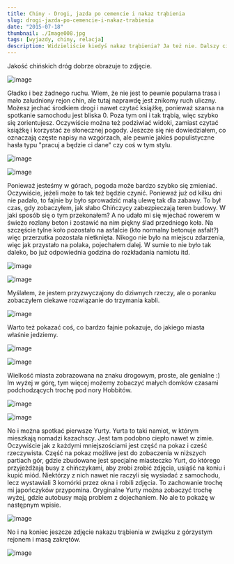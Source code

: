 ```yaml
---
title: Chiny - Drogi, jazda po cemencie i nakaz trąbienia
slug: drogi-jazda-po-cemencie-i-nakaz-trabienia
date: "2015-07-18"
thumbnail: ./Image008.jpg
tags: [wyjazdy, chiny, relacja]
description: Widzieliście kiedyś nakaz trąbienia? Ja też nie. Dalszy ciąg podróży przez Sinciang.
---
```


Jakość chińskich dróg dobrze obrazuje to zdjęcie.

![image](./Image006.jpg)


Gładko i bez żadnego ruchu. Wiem, że nie jest to pewnie popularna trasa i mało zaludniony rejon chin, ale tutaj naprawdę jest znikomy ruch uliczny. Możesz jechać środkiem drogi i nawet czytać książkę, ponieważ szansa na spotkanie samochodu jest bliska 0. Poza tym oni i tak trąbią, więc szybko się zorientujesz. Oczywiście można też podziwiać widoki, zamiast czytać książkę i korzystać ze słonecznej pogody. Jeszcze się nie dowiedziałem, co oznaczają częste napisy na wzgórzach, ale pewnie jakieś populistyczne hasła typu "pracuj a będzie ci dane" czy coś w tym stylu.


![image](./Image007.jpg)

![image](./Image009.jpg)

Ponieważ jesteśmy w górach, pogoda może bardzo szybko się zmieniać. Oczywiście, jeżeli może to tak też będzie czynić. Ponieważ już od kilku dni nie padało, to fajnie by było sprowadzić małą ulewę tak dla zabawy. To był czas, gdy zobaczyłem, jak słabo Chińczycy zabezpieczają teren budowy. W jaki sposób się o tym przekonałem? A no udało mi się wjechać rowerem w świeżo rozlany beton i zostawić na nim piękny ślad przedniego koła. Na szczęście tylne koło pozostało na asfalcie (kto normalny betonuje asfalt?) więc przerzutka pozostała nietknięta. Nikogo nie było na miejscu zdarzenia, więc jak przystało na polaka, pojechałem dalej. W sumie to nie było tak daleko, bo już odpowiednia godzina do rozkładania namiotu itd.

![image](./Image010.jpg)

![image](./Image011.jpg)

Myślałem, że jestem przyzwyczajony do dziwnych rzeczy, ale o poranku zobaczyłem ciekawe rozwiązanie do trzymania kabli.

![image](./Image012.jpg)

Warto też pokazać coś, co bardzo fajnie pokazuje, do jakiego miasta właśnie jedziemy.

![image](./Image013.jpg)

![image](./Image014.jpg)

Wielkość miasta zobrazowana na znaku drogowym, proste, ale genialne :) Im wyżej w górę, tym więcej możemy zobaczyć małych domków czasami podchodzących trochę pod nory Hobbitów.

![image](./Image016.jpg)

![image](./Image015.jpg)

No i można spotkać pierwsze Yurty. Yurta to taki namiot, w którym mieszkają nomadzi kazachscy. Jest tam podobno ciepło nawet w zimie. Oczywiście jak z każdymi mniejszościami jest część na pokaz i cześć rzeczywista. Część na pokaz możliwe jest do zobaczenia w niższych partiach gór, gdzie zbudowane jest specjalne miasteczko Yurt, do którego przyjeżdżają busy z chińczykami, aby zrobi zrobić zdjęcia, usiąść na koniu i kupić miód. Niektórzy z nich nawet nie raczyli się wysiadać z samochodu, lecz wystawiali 3 komórki przez okna i robili zdjęcia. To zachowanie trochę mi japończyków przypomina. Oryginalne Yurty można zobaczyć trochę wyżej, gdzie autobusy mają problem z dojechaniem. No ale to pokażę w następnym wpisie.

![image](./Image017.jpg)


No i na koniec jeszcze zdjęcie nakazu trąbienia w związku z górzystym rejonem i masą zakrętów.

![image](./Image018.jpg)